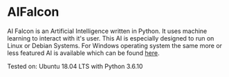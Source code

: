 # AIFalcon

AI Falcon is an Artificial Intelligence written in Python. It uses machine learning to interact with it's user. This AI is especially designed to run on Linux or Debian Systems. For Windows operating system the same more or less featured AI is available which can be found <a href="https://github.com/MahirHamiAbrar/AILaeo">here</a>.

Tested on: Ubuntu 18.04 LTS with Python 3.6.10

